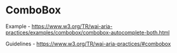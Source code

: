 # ComboBox

Example - https://www.w3.org/TR/wai-aria-practices/examples/combobox/combobox-autocomplete-both.html

Guidelines - https://www.w3.org/TR/wai-aria-practices/#combobox

